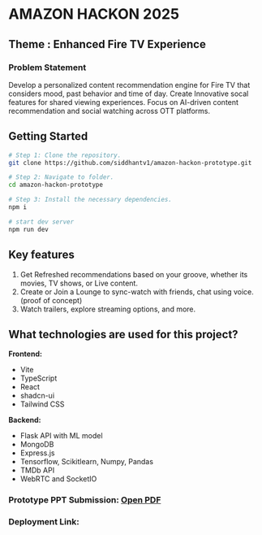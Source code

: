 # AMAZON HACKON 2025

## Theme : Enhanced Fire TV Experience

### Problem Statement
Develop a personalized content recommendation engine for Fire TV that considers mood, past behavior and time of day. Create Innovative socal features for shared viewing experiences. Focus on AI-driven content recommendation and social watching across OTT platforms.

## Getting Started
```sh
# Step 1: Clone the repository.
git clone https://github.com/siddhantv1/amazon-hackon-prototype.git

# Step 2: Navigate to folder.
cd amazon-hackon-prototype

# Step 3: Install the necessary dependencies.
npm i

# start dev server
npm run dev
```
## Key features
1. Get Refreshed recommendations based on your groove, whether its movies, TV shows, or Live content.
2. Create or Join a Lounge to sync-watch with friends, chat using voice. (proof of concept)
3. Watch trailers, explore streaming options, and more.


## What technologies are used for this project?

**Frontend:**
- Vite
- TypeScript
- React
- shadcn-ui
- Tailwind CSS

**Backend:**
- Flask API with ML model
- MongoDB
- Express.js
- Tensorflow, Scikitlearn, Numpy, Pandas
- TMDb API 
- WebRTC and SocketIO

### Prototype PPT Submission: [Open PDF](https://drive.google.com/file/d/1X0RhblFXYJGumGxRzWpVRrwWRzbnz5Id/view?usp=sharing)

### Deployment Link:

